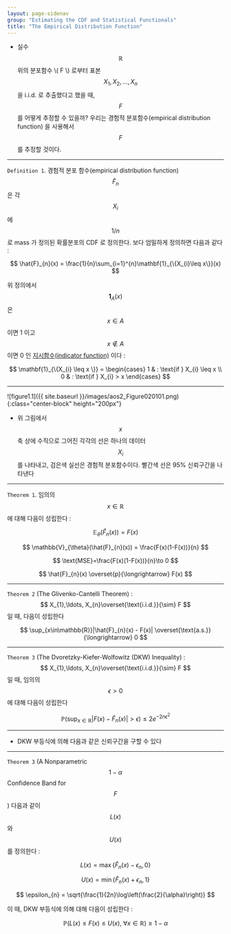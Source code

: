 ```yaml
---
layout: page-sidenav
group: "Estimating the CDF and Statistical Functionals"
title: "The Empirical Distribution Function"
---
```


- 실수 $$ \mathbb{R} $$ 위의 분포함수 \\( F \\) 로부터 표본 $$ X_{1}, X_{2},\ldots, X_{n} $$ 을 i.i.d. 로 추출했다고 했을 때, $$ F $$ 를 어떻게 추정할 수 있을까? 우리는 경험적 분포함수(empirical distribution function) 을 사용해서 $$ F $$ 를 추정할 것이다.

---

`Definition 1`. 경험적 분포 함수(empirical distribution function) $$ \hat{F}_{n} $$ 은 각 $$ X_{i} $$ 에 $$ 1/n $$ 로 mass 가 정의된 확률분포의 CDF 로 정의한다. 보다 엄밀하게 정의하면 다음과 같다 :

$$
\hat{F}_{n}(x) = \frac{1}{n}\sum_{i=1}^{n}\mathbf{1}_{\{X_{i}\leq x\}}(x)
$$

위 정의에서 $$ \mathbf{1}_{A}(x) $$ 은 $$ x\in A $$ 이면 1 이고 $$ x\notin A $$ 이면 0 인 [지시함수(indicator function)](https://en.wikipedia.org/wiki/Indicator_function) 이다 :

$$
\mathbf{1}_{\{X_{i} \leq x \}} = \begin{cases} 1 & : \text{if } X_{i} \leq x \\ 0 & : \text{if } X_{i} > x  \end{cases}
$$

---

![figure1.1]({{ site.baseurl }}/images/aos2_Figure020101.png){:class="center-block" height="200px"}

- 위 그림에서 $$ x $$ 축 상에 수직으로 그어진 각각의 선은 하나의 데이터 $$ X_{i} $$ 를 나타내고, 검은색 실선은 경험적 분포함수이다. 빨간색 선은 95% 신뢰구간을 나타낸다

---

`Theorem 1`. 임의의 $$ x \in \mathbb{R} $$ 에 대해 다음이 성립한다 :

$$
\mathbb{E}_{\theta}(\hat{F}_{n}(x)) = F(x)
$$

$$
\mathbb{V}_{\theta}(\hat{F}_{n}(x)) = \frac{F(x)(1-F(x))}{n}
$$

$$
\text{MSE}=\frac{F(x)(1-F(x))}{n}\to 0
$$

$$
\hat{F}_{n}(x) \overset{p}{\longrightarrow} F(x)
$$

---

`Theorem 2` (The Glivenko-Cantelli Theorem) : $$ X_{1},\ldots, X_{n}\overset{\text{i.i.d.}}{\sim} F $$ 일 때, 다음이 성립한다

$$
\sup_{x\in\mathbb{R}}|\hat{F}_{n}(x) - F(x)| \overset{\text{a.s.}}{\longrightarrow} 0
$$

---

`Theorem 3` (The Dvoretzky-Kiefer-Wolfowitz (DKW) Inequality) : $$ X_{1},\ldots, X_{n}\overset{\text{i.i.d.}}{\sim} F $$ 일 때, 임의의 $$ \epsilon >0 $$ 에 대해 다음이 성립한다

$$
\mathbb{P}\left( \sup_{x\in\mathbb{R}}|F(x) - \hat{F}_{n}(x)| > \epsilon \right) \leq 2 e^{-2n\epsilon^{2}}
$$

---

- DKW 부등식에 의해 다음과 같은 신뢰구간을 구할 수 있다

---

`Theorem 3` (A Nonparametric $$ 1-\alpha $$ Confidence Band for $$ F $$) 다음과 같이 $$ L(x) $$ 와 $$ U(x) $$ 를 정의한다 : 


$$
L(x) = \max \{ \hat{F}_{n}(x)-\epsilon_{n}, 0 \}
$$

$$
U(x) = \min \{ \hat{F}_{n}(x) + \epsilon_{n}, 1 \}
$$

$$
\epsilon_{n} = \sqrt{\frac{1}{2n}\log\left(\frac{2}{\alpha}\right)}
$$

이 때, DKW 부등식에 의해 대해 다음이 성립한다 :

$$
\mathbb{P}\Big( L(x) \leq F(x) \leq U(x), \ \forall x\in\mathbb{R} \Big) \geq 1-\alpha
$$
